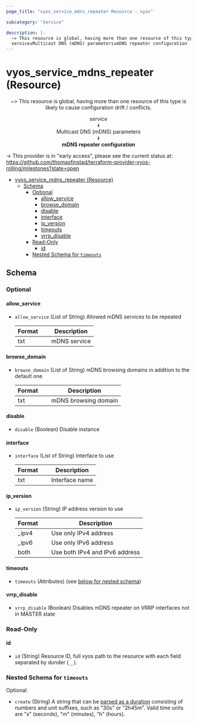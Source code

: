 ```yaml
---
page_title: "vyos_service_mdns_repeater Resource - vyos"

subcategory: "Service"

description: |-
  ~> This resource is global, having more than one resource of this type is likely to cause configuration drift / conflicts.
  service⯯Multicast DNS (mDNS) parameters⯯mDNS repeater configuration
---
```


# vyos_service_mdns_repeater (Resource)
<center>

~> This resource is global, having more than one resource of this type is likely to cause configuration drift / conflicts.

*service*  
⯯  
Multicast DNS (mDNS) parameters  
⯯  
**mDNS repeater configuration**


</center>

-> This provider is in "early access", please see the current status at: https://github.com/thomasfinstad/terraform-provider-vyos-rolling/milestones?state=open

<!--TOC-->

- [vyos_service_mdns_repeater (Resource)](#vyos_service_mdns_repeater-resource)
  - [Schema](#schema)
    - [Optional](#optional)
      - [allow_service](#allow_service)
      - [browse_domain](#browse_domain)
      - [disable](#disable)
      - [interface](#interface)
      - [ip_version](#ip_version)
      - [timeouts](#timeouts)
      - [vrrp_disable](#vrrp_disable)
    - [Read-Only](#read-only)
      - [id](#id)
    - [Nested Schema for `timeouts`](#nested-schema-for-timeouts)

<!--TOC-->

<!-- schema generated by tfplugindocs -->
## Schema

### Optional

#### allow_service
- `allow_service` (List of String) Allowed mDNS services to be repeated

    |  Format  &emsp;|  Description   |
    |----------|----------------|
    |  txt     &emsp;|  mDNS service  |
#### browse_domain
- `browse_domain` (List of String) mDNS browsing domains in addition to the default one

    |  Format  &emsp;|  Description           |
    |----------|------------------------|
    |  txt     &emsp;|  mDNS browsing domain  |
#### disable
- `disable` (Boolean) Disable instance
#### interface
- `interface` (List of String) Interface to use

    |  Format  &emsp;|  Description     |
    |----------|------------------|
    |  txt     &emsp;|  Interface name  |
#### ip_version
- `ip_version` (String) IP address version to use

    |  Format  &emsp;|  Description                     |
    |----------|----------------------------------|
    |  _ipv4   &emsp;|  Use only IPv4 address           |
    |  _ipv6   &emsp;|  Use only IPv6 address           |
    |  both    &emsp;|  Use both IPv4 and IPv6 address  |
#### timeouts
- `timeouts` (Attributes) (see [below for nested schema](#nestedatt--timeouts))
#### vrrp_disable
- `vrrp_disable` (Boolean) Disables mDNS repeater on VRRP interfaces not in MASTER state

### Read-Only

#### id
- `id` (String) Resource ID, full vyos path to the resource with each field separated by dunder (`__`).

<a id="nestedatt--timeouts"></a>
### Nested Schema for `timeouts`

Optional:

- `create` (String) A string that can be [parsed as a duration](https://pkg.go.dev/time#ParseDuration) consisting of numbers and unit suffixes, such as &#34;30s&#34; or &#34;2h45m&#34;. Valid time units are &#34;s&#34; (seconds), &#34;m&#34; (minutes), &#34;h&#34; (hours).
